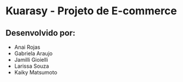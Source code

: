 # Kuarasy - Projeto de E-commerce
## Desenvolvido por:
- Anai Rojas
- Gabriela Araujo
- Jamilli Gioielli
- Larissa Souza
- Kaiky Matsumoto
